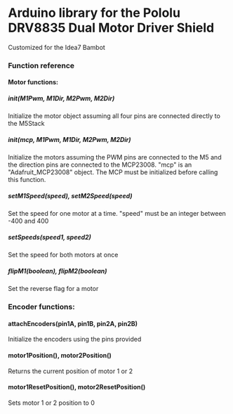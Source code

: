 # Arduino library for the Pololu DRV8835 Dual Motor Driver Shield
Customized for the Idea7 Bambot

### Function reference
#### Motor functions:
##### init(M1Pwm, M1Dir, M2Pwm, M2Dir)
Initialize the motor object assuming all four pins are connected directly to the M5Stack
##### init(mcp, M1Pwm, M1Dir, M2Pwm, M2Dir)
Initialize the motors assuming the PWM pins are connected to the M5 and the direction pins are connected to the MCP23008. "mcp" is an "Adafruit_MCP23008" object. The MCP must be initialized before calling this function.
##### setM1Speed(speed), setM2Speed(speed)
Set the speed for one motor at a time. "speed" must be an integer between -400 and 400
##### setSpeeds(speed1, speed2)
Set the speed for both motors at once
##### flipM1(boolean), flipM2(boolean)
Set the reverse flag for a motor

### Encoder functions:
#### attachEncoders(pin1A, pin1B, pin2A, pin2B)
Initialize the encoders using the pins provided
#### motor1Position(), motor2Position()
Returns the current position of motor 1 or 2
#### motor1ResetPosition(), motor2ResetPosition()
Sets motor 1 or 2 position to 0
